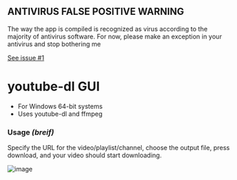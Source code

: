 ## ANTIVIRUS FALSE POSITIVE WARNING
  The way the app is compiled is recognized as virus according to the majority of antivirus software.
  For now, please make an exception in your antivirus and stop bothering me
  
  [See issue #1](https://github.com/MatusGuy/youtube-dl_GUI/issues/1)

# youtube-dl GUI

- For Windows 64-bit systems
- Uses youtube-dl and ffmpeg

### Usage *(breif)*
Specify the URL for the video/playlist/channel, choose the output file, press download, and your video should start downloading.

![image](https://user-images.githubusercontent.com/85036874/156631975-95e85391-0808-4791-a2b7-f6d7e070a9cf.png)

